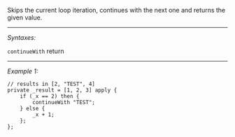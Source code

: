 Skips the current loop iteration, continues with the next one and returns the given value.


---
*Syntaxes:*

`continueWith` return

---
*Example 1:*

```sqf
// results in [2, "TEST", 4]
private _result = [1, 2, 3] apply {
	if (_x == 2) then {
		continueWith "TEST";
	} else {
		_x + 1;
	};
};
```
